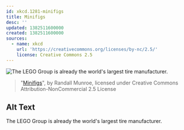 ```yaml
---
id: xkcd.1281-minifigs
title: Minifigs
desc: ''
updated: 1382511600000
created: 1382511600000
sources:
  - name: xkcd
    url: 'https://creativecommons.org/licenses/by-nc/2.5/'
    license: Creative Commons 2.5
---
```

![The LEGO Group is already the world's largest tire manufacturer.](https://imgs.xkcd.com/comics/minifigs.png)
> "[Minifigs](https://xkcd.com/1281/)", by Randall Munroe, licensed under Creative Commons Attribution-NonCommercial 2.5 License

## Alt Text
The LEGO Group is already the world's largest tire manufacturer.

